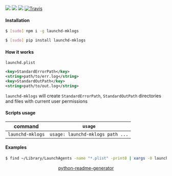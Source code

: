 <!--
https://pypi.org/project/readme-generator/
https://pypi.org/project/python-readme-generator/
-->

[![](https://img.shields.io/badge/OS-Unix-blue.svg?longCache=True)]()
[![](https://img.shields.io/pypi/v/launchd-mklogs.svg?maxAge=3600)](https://pypi.org/project/launchd-mklogs/)
[![](https://img.shields.io/npm/v/launchd-mklogs.svg?maxAge=3600)](https://www.npmjs.com/package/launchd-mklogs)
[![Travis](https://api.travis-ci.org/looking-for-a-job/launchd-mklogs.svg?branch=master)](https://travis-ci.org/looking-for-a-job/launchd-mklogs/)

#### Installation
```bash
$ [sudo] npm i -g launchd-mklogs
```
```bash
$ [sudo] pip install launchd-mklogs
```

#### How it works
`launchd.plist`
```xml
<key>StandardErrorPath</key>
<string>path/to/err.log</string>
<key>StandardOutPath</key>
<string>path/to/out.log</string>
```

`launchd-mklogs` will create `StandardErrorPath`, `StandardOutPath` directories and files with current user permissions

#### Scripts usage
command|`usage`
-|-
`launchd-mklogs` |`usage: launchd-mklogs path ...`

#### Examples
```bash
$ find ~/Library/LaunchAgents -name "*.plist" -print0 | xargs -0 launchd-mklogs
```

<p align="center">
    <a href="https://pypi.org/project/python-readme-generator/">python-readme-generator</a>
</p>